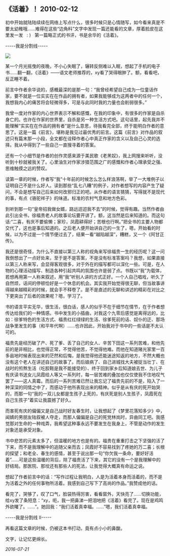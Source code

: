 ## 《活着》！ 2010-02-12

初中开始就陆陆续续在网络上写点什么，很多时候只是心情随写，如今看来真是不要太幼稚哦……难得在这些“边角料”文字中发现一篇还能看的文章，厚着脸皮在这里发一发   : )   第一篇略正式的书评，书是余华的《活着》。

-----我是分割线-----

![](http://mmbiz.qpic.cn/mmbiz/cicG9K6Wf5FZESgOW1c78R54RooexZk7VHZhqLqsPlbtkyDdTQyw3jU2QZkrfJD2ibRTicib2CBT7znND3dtKFBu0Q/640?wx_fmt=jpeg&tp=webp&wxfrom=5&wx_lazy=1)

某一个月光摇曳的夜晚，不小心失眠了，辗转反侧难以入眠，想起了手机的电子书……翻一翻，《活着》——语文老师推荐的，xy看了哭得眼肿了。额，看看吧，反正睡不着。

前言中作者余华说的，感概最深的是那一句：“我曾经希望自己成为一位童话作家，要不就是一位实实在在作品的拥有者，如果我能够成为这两者中的任何一个，我想我内心的痛苦将会轻微得多，可是与此同时我的力量也会削弱很多。”

我曾一度对作家的内心世界表示不解和感慨，在我的印象中，有很多的作家是自杀身亡的。也许在作家的世界里，自杀是另一种生活方式吧。这句话里，起先我并不能理解“实实在在作品的拥有者”是什么意思，待我看完全部，终于能明白作者的意思了。这是一篇《前言》，堪称是我见过最优秀的前言。这篇《前言》对作品的叙述只有篇末那一小段，全文都在诠释作者心中真正作家的含义以及自己心灵的选择。我从中得到了一些自己一直搜寻着的答案。

还有一个小细节是作者的创作灵感来源于美民歌《老黑奴》，我上网搜来听听，没听到十秒就被我关了。心里油生对作家涉猎范围之广的感慨和作者心理承受之强、思维触摸之远的赞叹。

读第一章的时候，作者写“我”十年前的时候怎么怎么样浪荡啊，举了一大堆例子以证明自己不是什么好人。读到那些“乱七八糟”的例子，对作者想写的内容产生了疑问，不会是想写自己后来如何改邪归正的吧。从作者的语言猜猜，写得就不是现代的事，有点《骆驼祥子》的味道。标准的农村气息和地方色彩。

到听到那一句“皇帝招我做女婿，路远迢迢我不去”的时候，觉得有趣。当然作者由此引出全书，徐福贵老人的故事论坛要开讲了。额，这当然是后来知道的。而这句话:“二喜，有庆不要偷懒；家珍，凤霞耕得好；苦根也行啊。”把全书的主要人物都交代了，这也是事后知道的。之后老人便开始讲自己的一生了，嗯，开始看的时候，以为不过是一个情节便过去了，结果一看“越陷越深”，糟糕，又一个《阿甘正传》。

我还是很奇怪，为什么不直接以第三人称的视角来写徐福贵一生的经历呢？这一问我倒想出了一点好处来，至于是不是答案，不是没有标准答案吗？我想，如果直接以第三人称来写，会显得客观很多，对于外在的描写都可以深化一些。可是，在人物的心理活动描写、制造各种引起共鸣的氛围也许是弱了点。书既以“我”为载体，若想再用第一人称来叙述，用“我”听别人讲的方式正好。一个人自己唱戏，听久了自然烦，话间的停顿恰好是一个休息的机会。其实我开始觉得很无聊，但当故事讲得越来越精彩的时候，就会手不释卷了。是不是直述的无聊和讲述的精彩在对比之下更突出了后者的效果呢？嗯，学习了。

书的语言平实无华，很生活，很白话，感人的似乎不在于细节在情节，在于作者想传达给我们的一种情感。书中发生的小插曲，对我这个九零后感觉是离得远的，比如：徐爹特色的生活方式、福贵红红绿绿的生活、徐爹死前的话、奴仆的迂、那场战争里发生的事（和平年代啊）……也许因此，开始我对于书中的一些话是不太认可的。

福贵先是经历破了产、死了爹、丢了自己的女人、辛苦下田这一系列苦难，和他先前的是非相比，也觉得正常，不觉得他苦，不觉得他难。而他在知道赌光家里一百多亩地时候表现出来的茫然和后悔，是我觉得他还能迷途知返的地方，不然大概也没有这个老人在讲述自己的故事了。而后娘病了、自己进城找大夫被捉当壮丁、在战时的煎熬生活（吃胶鞋是我不能接受的）、终于回到家乡后知道娘去世、为儿子有庆读书送女儿凤霞给人等又一系列时，每一层苦难的叠加也仅仅使我不住地叹气罢了——这人真霉。而后的一系列苦难已然让我忘记了福贵先前的不是，陷入了一种深深的同情之中了，而感动于他所表现出来的精神。似乎是从有庆的死开始哭的，而那一句“我的一双儿女都是生孩子上死的，有庆死是别人生孩子，凤霞死在自己生孩子”着实让我震撼了好久。

而害死有庆的偏偏又是自己战时好友春生时，让我想起了《梦里花落知多少》中，闻婧的男朋友陆叙被人夺走，而那人偏偏是自己的死党林岚时，异曲同工吧。我感觉那对生命的一种戏弄，我希望这种事永远不要发生在我身上，不管是动作的发生对象还是承受对象。

书中悲苦的元素太多了，但温暖的地方也是有的。福贵在重重打击之下坚强的活了下来，而不是我理解中的追随父亲而去；凤霞好不容易找到了疼她的万二喜；长根的探望；和老全、春生的感情，甚至于说出那一句“你欠我一条命，要好好活着”……可是这些温暖的背后，除了福贵活了下来，其它的没有一个是我理解中的好结局。那医院、那坟还有那些人的死法，让我觉得大概真有命运之说。

想起了作者前言中的话：“写作过程让我明白，人是为活着本身而活着的，而不是为活着之外的任何事物所活着。我感到自己写下了高尚的作品。”我赞成他的话。

看完了，哭够了，叹了口气，脸袋热得厉害，看看窗外，天快亮了……切换功能，给xy发了条短息：“xy，呃，我一把鼻涕一把泪地把《活着》看完了。现在是鸡鸣外欲曙了。……”。她回我：“我们活着真幸福。……”嗯，我们活着真幸福。

-----我是分割线 II-----

再看这篇文章的时候，仍被这本书打动，竟有点小小的鼻酸。

文字，让记忆更绵长。

*2016-07-21*